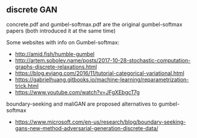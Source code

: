 ## discrete GAN

concrete.pdf and gumbel-softmax.pdf are the original gumbel-softmax papers (both introduced it at the same time)

Some websites with info on Gumbel-softmax:
* http://amid.fish/humble-gumbel 
* http://artem.sobolev.name/posts/2017-10-28-stochastic-computation-graphs-discrete-relaxations.html
* https://blog.evjang.com/2016/11/tutorial-categorical-variational.html
* https://gabrielhuang.gitbooks.io/machine-learning/reparametrization-trick.html
* https://www.youtube.com/watch?v=JFgXEbgcT7g

boundary-seeking and maliGAN are proposed alternatives to gumbel-softmax
* https://www.microsoft.com/en-us/research/blog/boundary-seeking-gans-new-method-adversarial-generation-discrete-data/ 
